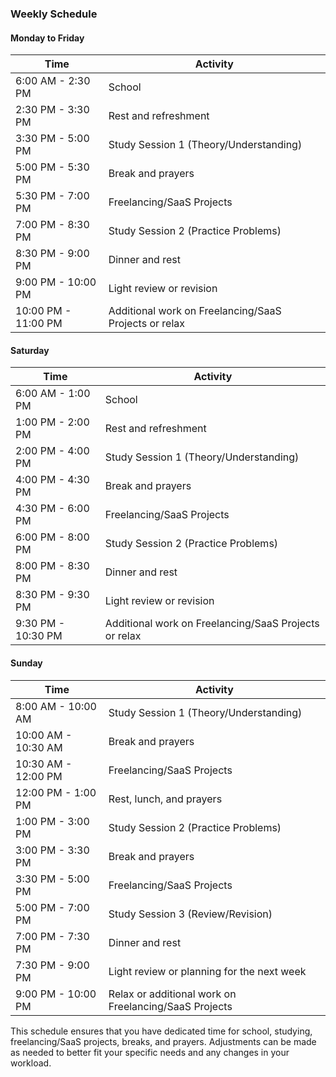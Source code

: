 ### Weekly Schedule

#### Monday to Friday
| Time                | Activity                           |
|---------------------|------------------------------------|
| 6:00 AM - 2:30 PM   | School                             |
| 2:30 PM - 3:30 PM   | Rest and refreshment               |
| 3:30 PM - 5:00 PM   | Study Session 1 (Theory/Understanding) |
| 5:00 PM - 5:30 PM   | Break and prayers                  |
| 5:30 PM - 7:00 PM   | Freelancing/SaaS Projects          |
| 7:00 PM - 8:30 PM   | Study Session 2 (Practice Problems) |
| 8:30 PM - 9:00 PM   | Dinner and rest                    |
| 9:00 PM - 10:00 PM  | Light review or revision           |
| 10:00 PM - 11:00 PM | Additional work on Freelancing/SaaS Projects or relax |

#### Saturday
| Time                | Activity                           |
|---------------------|------------------------------------|
| 6:00 AM - 1:00 PM   | School                             |
| 1:00 PM - 2:00 PM   | Rest and refreshment               |
| 2:00 PM - 4:00 PM   | Study Session 1 (Theory/Understanding) |
| 4:00 PM - 4:30 PM   | Break and prayers                  |
| 4:30 PM - 6:00 PM   | Freelancing/SaaS Projects          |
| 6:00 PM - 8:00 PM   | Study Session 2 (Practice Problems) |
| 8:00 PM - 8:30 PM   | Dinner and rest                    |
| 8:30 PM - 9:30 PM   | Light review or revision           |
| 9:30 PM - 10:30 PM  | Additional work on Freelancing/SaaS Projects or relax |

#### Sunday
| Time                | Activity                           |
|---------------------|------------------------------------|
| 8:00 AM - 10:00 AM  | Study Session 1 (Theory/Understanding) |
| 10:00 AM - 10:30 AM | Break and prayers                  |
| 10:30 AM - 12:00 PM | Freelancing/SaaS Projects          |
| 12:00 PM - 1:00 PM  | Rest, lunch, and prayers           |
| 1:00 PM - 3:00 PM   | Study Session 2 (Practice Problems) |
| 3:00 PM - 3:30 PM   | Break and prayers                  |
| 3:30 PM - 5:00 PM   | Freelancing/SaaS Projects          |
| 5:00 PM - 7:00 PM   | Study Session 3 (Review/Revision)  |
| 7:00 PM - 7:30 PM   | Dinner and rest                    |
| 7:30 PM - 9:00 PM   | Light review or planning for the next week |
| 9:00 PM - 10:00 PM  | Relax or additional work on Freelancing/SaaS Projects |

This schedule ensures that you have dedicated time for school, studying, freelancing/SaaS projects, breaks, and prayers. Adjustments can be made as needed to better fit your specific needs and any changes in your workload.
